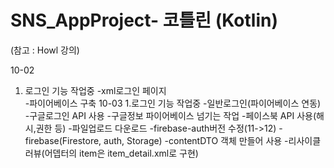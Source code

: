 # SNS_AppProject- 코틀린 (Kotlin) 
(참고 : Howl 강의)

10-02
   1. 로그인 기능 작업중 
   -xml로그인 페이지  
   -파이어베이스 구축
10-03
   1.로그인 기능 작업중
   -일반로그인(파이어베이스 연동)
   -구글로그인 API 사용
   -구글정보 파이어베이스 넘기는 작업
   -페이스북 API 사용(해시,권한 등)
   -파일업로드 다운로드
   -firebase-auth버전 수정(11->12)
   -firebase(Firestore, auth, Storage)
   -contentDTO 객체 만들어 사용
   -리사이클러뷰(어뎁터의 item은 item_detail.xml로 구현)
    
    
